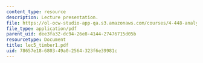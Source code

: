 ```yaml
---
content_type: resource
description: Lecture presentation.
file: https://ol-ocw-studio-app-qa.s3.amazonaws.com/courses/4-448-analysis-of-historic-structures-fall-2004/78657e18680349a02564323f6e39981c_lec5_timber1.pdf
file_type: application/pdf
parent_uid: dee3fa32-dc94-26e8-4144-27476715d05b
resourcetype: Document
title: lec5_timber1.pdf
uid: 78657e18-6803-49a0-2564-323f6e39981c
---
```


